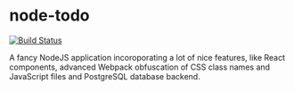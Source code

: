 # node-todo

[![Build Status](https://travis-ci.org/barbu110/node-todo.svg?branch=master)](https://travis-ci.org/barbu110/node-todo)

A fancy NodeJS application incoroporating a lot of nice features, like
React components, advanced Webpack obfuscation of CSS class names and
JavaScript files and PostgreSQL database backend.
